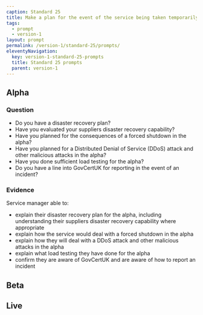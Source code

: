 ```yaml
---
caption: Standard 25
title: Make a plan for the event of the service being taken temporarily offline.
tags:
  - prompt
  - version-1
layout: prompt
permalink: /version-1/standard-25/prompts/
eleventyNavigation:
  key: version-1-standard-25-prompts
  title: Standard 25 prompts
  parent: version-1
---
```


## Alpha

### Question

- Do you have a disaster recovery plan?
- Have you evaluated your suppliers disaster recovery capability?
- Have you planned for the consequences of a forced shutdown in the alpha?
- Have you planned for a Distributed Denial of Service (DDoS) attack and other malicious attacks in the alpha?
- Have you done sufficient load testing for the alpha?
- Do you have a line into GovCertUK for reporting in the event of an incident?

### Evidence

Service manager able to:

- explain their disaster recovery plan for the alpha, including understanding their suppliers disaster recovery capability where appropriate
- explain how the service would deal with a forced shutdown in the alpha
- explain how they will deal with a DDoS attack and other malicious attacks in the alpha
- explain what load testing they have done for the alpha
- confirm they are aware of GovCertUK and are aware of how to report an incident

## Beta

## Live
